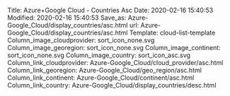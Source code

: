 Title: Azure+Google Cloud - Countries Asc
Date: 2020-02-16 15:40:53
Modified: 2020-02-16 15:40:53
Save_as: Azure-Google_Cloud/display_countries/asc.html
url: Azure-Google_Cloud/display_countries/asc.html
Template: cloud-list-template
Column_image_cloudprovider: sort_icon_none.svg
Column_image_georegion: sort_icon_none.svg
Column_image_continent: sort_icon_none.svg
Column_image_country: sort_icon_asc.svg
Column_link_cloudprovider: Azure-Google_Cloud/cloud_provider/asc.html
Column_link_georegion: Azure-Google_Cloud/geo_region/asc.html
Column_link_continent: Azure-Google_Cloud/continent/asc.html
Column_link_country: Azure-Google_Cloud/display_countries/desc.html